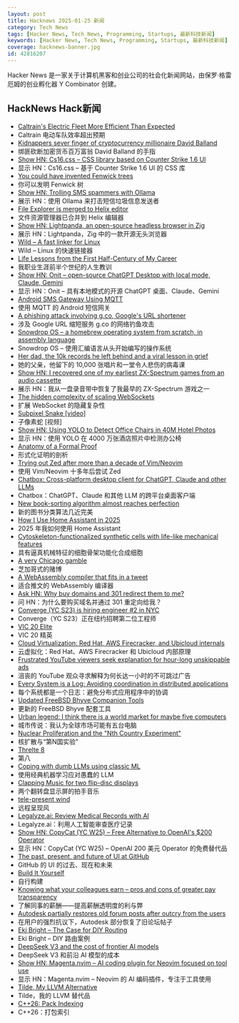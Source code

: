 ```yaml
---
layout: post
title: Hacknews 2025-01-25 新闻
category: Tech News
tags: [Hacker News, Tech News, Programming, Startups, 最新科技新闻]
keywords: [Hacker News, Tech News, Programming, Startups, 最新科技新闻]
coverage: hacknews-banner.jpg
id: 42816207
---
```


Hacker News 是一家关于计算机黑客和创业公司的社会化新闻网站，由保罗·格雷厄姆的创业孵化器 Y Combinator 创建。

## HackNews Hack新闻

- [Caltrain's Electric Fleet More Efficient Than Expected](https://www.caltrain.com/news/caltrains-electric-fleet-more-efficient-expected)
- Caltrain 电动车队效率超出预期
- [Kidnappers sever finger of cryptocurrency millionaire David Balland](https://moneycheck.com/french-police-free-kidnapped-ledger-executive-after-day-long-ordeal/)
- 绑匪砍断加密货币百万富翁 David Balland 的手指
- [Show HN: Cs16.css – CSS library based on Counter Strike 1.6 UI](https://cs16.samke.me)
- 显示 HN：Cs16.css – 基于 Counter Strike 1.6 UI 的 CSS 库
- [You could have invented Fenwick trees](https://www.cambridge.org/core/journals/journal-of-functional-programming/article/you-could-have-invented-fenwick-trees/B4628279D4E54229CED97249E96F721D)
- 你可以发明 Fenwick 树
- [Show HN: Trolling SMS spammers with Ollama](https://evan.widloski.com/software/sms_llm/)
- 展示 HN：使用 Ollama 来打击短信垃圾信息发送者
- [File Explorer is merged to Helix editor](https://github.com/helix-editor/helix/pull/11285)
- 文件资源管理器已合并到 Helix 编辑器
- [Show HN: Lightpanda, an open-source headless browser in Zig](https://github.com/lightpanda-io/browser)
- 展示 HN：Lightpanda，Zig 中的一款开源无头浏览器
- [Wild – A fast linker for Linux](https://github.com/davidlattimore/wild)
- Wild – Linux 的快速链接器
- [Life Lessons from the First Half-Century of My Career](https://cacm.acm.org/opinion/life-lessons-from-the-first-half-century-of-my-career/)
- 我职业生涯前半个世纪的人生教训
- [Show HN: Onit – open-source ChatGPT Desktop with local mode, Claude, Gemini](https://github.com/synth-inc/onit)
- 显示 HN：Onit – 具有本地模式的开源 ChatGPT 桌面、Claude、Gemini
- [Android SMS Gateway Using MQTT](https://github.com/ibnux/Android-SMS-Gateway-MQTT)
- 使用 MQTT 的 Android 短信网关
- [A phishing attack involving g.co, Google's URL shortener](https://gist.github.com/zachlatta/f86317493654b550c689dc6509973aa4)
- 涉及 Google URL 缩短服务 g.co 的网络钓鱼攻击
- [Snowdrop OS – a homebrew operating system from scratch, in assembly language](http://sebastianmihai.com/snowdrop/)
- Snowdrop OS – 使用汇编语言从头开始编写的操作系统
- [Her dad, the 10k records he left behind and a viral lesson in grief](https://www.washingtonpost.com/style/2025/01/18/vinyl-albums-grief-music-healing/)
- 她的父亲，他留下的 10,000 张唱片和一堂令人悲伤的病毒课
- [Show HN: I recovered one of my earliest ZX-Spectrum games from an audio cassette]()
- 展示 HN：我从一盘录音带中恢复了我最早的 ZX-Spectrum 游戏之一
- [The hidden complexity of scaling WebSockets](https://composehq.com/blog/scaling-websockets-1-23-25)
- 扩展 WebSocket 的隐藏复杂性
- [Subpixel Snake [video]](https://www.youtube.com/watch?v=iDwganLjpW0)
- 子像素蛇 [视频]
- [Show HN: Using YOLO to Detect Office Chairs in 40M Hotel Photos]()
- 显示 HN：使用 YOLO 在 4000 万张酒店照片中检测办公椅
- [Anatomy of a Formal Proof](https://www.ams.org/journals/notices/202502/noti3114/noti3114.html)
- 形式化证明的剖析
- [Trying out Zed after more than a decade of Vim/Neovim](https://sgoel.dev/posts/trying-out-zed-after-more-than-a-decade-of-vim-neovim/)
- 使用 Vim/Neovim 十多年后尝试 Zed
- [Chatbox: Cross-platform desktop client for ChatGPT, Claude and other LLMs](https://github.com/Bin-Huang/chatbox)
- Chatbox：ChatGPT、Claude 和其他 LLM 的跨平台桌面客户端
- [New book-sorting algorithm almost reaches perfection](https://www.quantamagazine.org/new-book-sorting-algorithm-almost-reaches-perfection-20250124/)
- 新的图书分类算法几近完美
- [How I Use Home Assistant in 2025](https://vpetersson.com/2025/01/22/how-i-use-home-assistant-in-2025.html)
- 2025 年我如何使用 Home Assistant
- [Cytoskeleton-functionalized synthetic cells with life-like mechanical features](https://www.nature.com/articles/s41557-024-01697-5)
- 具有逼真机械特征的细胞骨架功能化合成细胞
- [A very Chicago gamble](https://www.bitsaboutmoney.com/archive/chicago-casino-investment-offering/)
- 芝加哥式的赌博
- [A WebAssembly compiler that fits in a tweet](https://wasmgroundup.com/blog/wasm-compiler-in-a-tweet/)
- 适合推文的 WebAssembly 编译器
- [Ask HN: Why buy domains and 301 redirect them to me?]()
- 问 HN：为什么要购买域名并通过 301 重定向给我？
- [Converge (YC S23) is hiring engineer #2 in NYC](https://jobs.gem.com/converge/am9icG9zdDreA6I3WJ4ZJ1Yx_WHS5zKP)
- Converge（YC S23）正在纽约招聘第二位工程师
- [VIC 20 Elite](https://vic20elite.wordpress.com/)
- VIC 20 精英
- [Cloud Virtualization: Red Hat, AWS Firecracker, and Ubicloud internals](https://www.ubicloud.com/blog/cloud-virtualization-red-hat-aws-firecracker-and-ubicloud-internals)
- 云虚拟化：Red Hat、AWS Firecracker 和 Ubicloud 内部原理
- [Frustrated YouTube viewers seek explanation for hour-long unskippable ads](https://www.androidauthority.com/youtube-long-unskippable-ads-problem-3519957/)
- 沮丧的 YouTube 观众寻求解释为何长达一小时的不可跳过广告
- [Every System is a Log: Avoiding coordination in distributed applications](https://restate.dev/blog/every-system-is-a-log-avoiding-coordination-in-distributed-applications/)
- 每个系统都是一个日志：避免分布式应用程序中的协调
- [Updated FreeBSD Bhyve Companion Tools](https://vermaden.wordpress.com/2024/06/23/freebsd-bhyve-companion-tools/)
- 更新的 FreeBSD Bhyve 配套工具
- [Urban legend: I think there is a world market for maybe five computers](https://geekhistory.com/content/urban-legend-i-think-there-world-market-maybe-five-computers)
- 城市传说：我认为全球市场可能有五台电脑
- [Nuclear Proliferation and the "Nth Country Experiment"](https://nsarchive.gwu.edu/briefing-book/nuclear-vault/2025-01-23/nuclear-proliferation-and-nth-country-experiment)
- 核扩散与“第N国实验”
- [Threlte 8](https://threlte.xyz/blog/threlte-8)
- 第八
- [Coping with dumb LLMs using classic ML](https://softwaredoug.com/blog/2025/01/21/llm-judge-decision-tree)
- 使用经典机器学习应对愚蠢的 LLM
- [Clapping Music for two flip-disc displays](https://hannahilea.com/blog/clapping-music-for-flip-disc-displays/)
- 两个翻转盘显示屏的拍手音乐
- [tele-present wind](https://www.dwbowen.com/telepresent-wind)
- 远程呈现风
- [Legalyze.ai: Review Medical Records with AI](https://www.legalyze.ai/)
- Legalyze.ai：利用人工智能审查医疗记录
- [Show HN: CopyCat (YC W25) – Free Alternative to OpenAI's $200 Operator](https://www.runcopycat.com/download)
- 显示 HN：CopyCat (YC W25) – OpenAI 200 美元 Operator 的免费替代品
- [The past, present, and future of UI at GitHub](https://hawksley.org/2025/01/08/past-present-future-of-UI-at-github.html)
- GitHub 的 UI 的过去、现在和未来
- [Build It Yourself](https://lucumr.pocoo.org/2025/1/24/build-it-yourself/)
- 自行构建
- [Knowing what your colleagues earn – pros and cons of greater pay transparency](https://www.economist.com/business/2025/01/23/knowing-what-your-colleagues-earn)
- 了解同事的薪酬——提高薪酬透明度的利与弊
- [Autodesk partially restores old forum posts after outcry from the users](https://forums.autodesk.com/t5/community-announcements/update-on-archiving-idea-boards-and-forums/td-p/13276594)
- 在用户的强烈抗议下，Autodesk 部分恢复了旧论坛帖子
- [Eki Bright – The Case for DIY Routing](https://twocentstudios.com/2025/01/24/eki-bright-the-case-for-diy-routing/)
- Eki Bright – DIY 路由案例
- [DeepSeek V3 and the cost of frontier AI models](https://www.interconnects.ai/p/deepseek-v3-and-the-actual-cost-of)
- DeepSeek V3 和前沿 AI 模型的成本
- [Show HN: Magenta.nvim – AI coding plugin for Neovim focused on tool use](https://github.com/dlants/magenta.nvim)
- 显示 HN：Magenta.nvim – Neovim 的 AI 编码插件，专注于工具使用
- [Tilde, My LLVM Alternative](https://yasserarg.com/tb)
- Tilde，我的 LLVM 替代品
- [C++26: Pack Indexing](https://www.sandordargo.com/blog/2025/01/22/cpp26-pack-indexing)
- C++26：打包索引


